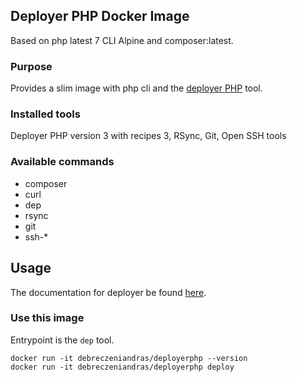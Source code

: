 ## Deployer PHP Docker Image

Based on php latest 7 CLI Alpine and composer:latest.

### Purpose

Provides a slim image with php cli and the [deployer PHP](https://deployer.org/) tool.


### Installed tools

Deployer PHP version 3 with recipes 3, RSync, Git, Open SSH tools


### Available commands

* composer
* curl
* dep
* rsync 
* git
* ssh-*

## Usage

The documentation for deployer be found [here](https://deployer.org/). 

### Use this image

Entrypoint is the `dep` tool.

    docker run -it debreczeniandras/deployerphp --version
    docker run -it debreczeniandras/deployerphp deploy

